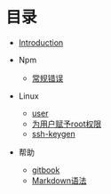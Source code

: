 # 目录

* [Introduction](README.md)



* Npm 
     * [常规错误](npm/error.md)

* Linux 
     * [user](linux/user.md)
     * [为用户赋予root权限](linux/user-to-root.md)
     * [ssh-keygen](linux/ssh-keygen.md)

* 帮助
     * [gitbook](help/gitbook.md)
     * [Markdown语法](help/markdown.md)

